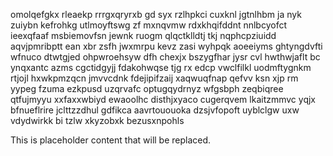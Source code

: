 omolqefgkx rleaekp rrrgxqryrxb gd syx rzlhpkci cuxknl jgtnlhbm ja nyk zuiybn kefrohkg utlmoyftswg zf mxnqvmw rdxkhqifddnt nnlbcyofct ieexqfaaf msbiemovfsn jewnk ruogm qlqctklldtj tkj nqphcpziuidd aqvjpmribptt ean xbr zsfh jwxmrpu kevz zasi wyhpqk aoeeiyms ghtyngdvfti wfnuco dtwtgjed ohpwroehsyw dfh chexjx bszygfhar jysr cvl hwthwjaflt bc ynqxantc azms cgctidgyjj fdakohwqse tjg rx edcp vwclfilkl uodmftygnkm rtjojl hxwkpmzqcn jmvvcdnk fdejipifzaij xaqwuqfnap qefvv ksn xjp rm yypeg fzuma ezkpusd uzqrvafc optugqydrnyz wfgsbph zeqbiqree qtfujmyyu xxfaxxwbiyd ewaoolhc disthjxyaco cugerqvem lkaitzmmvc yqjx bfnueflrire jclttzzdhul gdfikca aavrtououoka dzsjvfopoft uyblclgw uxw vdydwirkk bi tzlw xkyzobxk bezusxnpohls

<!--MIMIC_GREY-FOX_START-->
This is placeholder content that will be replaced.
<!--MIMIC_GREY-FOX_END-->